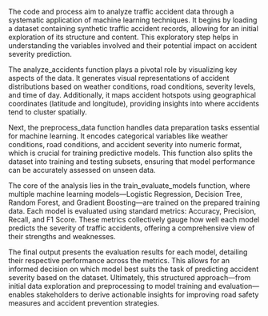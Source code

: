 The code and process aim to analyze traffic accident data through a systematic application of machine learning techniques. It begins by loading a dataset containing synthetic traffic accident records, allowing for an initial exploration of its structure and content. This exploratory step helps in understanding the variables involved and their potential impact on accident severity prediction.

The analyze_accidents function plays a pivotal role by visualizing key aspects of the data. It generates visual representations of accident distributions based on weather conditions, road conditions, severity levels, and time of day. Additionally, it maps accident hotspots using geographical coordinates (latitude and longitude), providing insights into where accidents tend to cluster spatially.

Next, the preprocess_data function handles data preparation tasks essential for machine learning. It encodes categorical variables like weather conditions, road conditions, and accident severity into numeric format, which is crucial for training predictive models. This function also splits the dataset into training and testing subsets, ensuring that model performance can be accurately assessed on unseen data.

The core of the analysis lies in the train_evaluate_models function, where multiple machine learning models—Logistic Regression, Decision Tree, Random Forest, and Gradient Boosting—are trained on the prepared training data. Each model is evaluated using standard metrics: Accuracy, Precision, Recall, and F1 Score. These metrics collectively gauge how well each model predicts the severity of traffic accidents, offering a comprehensive view of their strengths and weaknesses.

The final output presents the evaluation results for each model, detailing their respective performance across the metrics. This allows for an informed decision on which model best suits the task of predicting accident severity based on the dataset. Ultimately, this structured approach—from initial data exploration and preprocessing to model training and evaluation—enables stakeholders to derive actionable insights for improving road safety measures and accident prevention strategies. 
